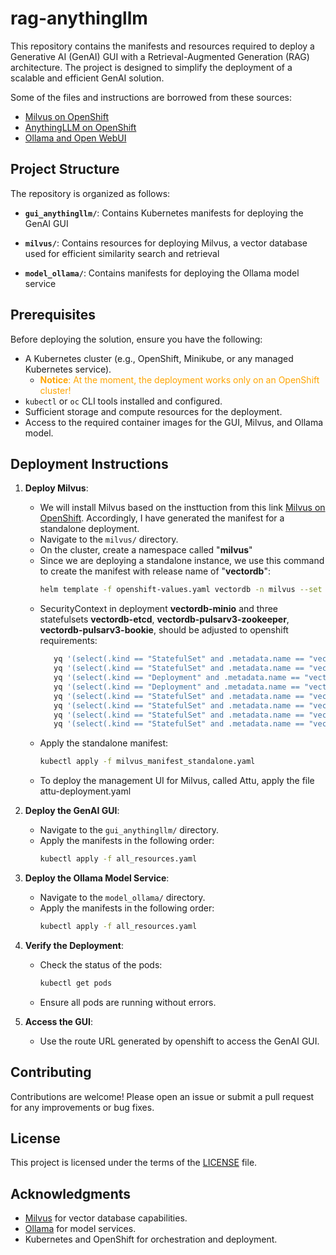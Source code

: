 # rag-anythingllm

This repository contains the manifests and resources required to deploy a Generative AI (GenAI) GUI with a Retrieval-Augmented Generation (RAG) architecture. The project is designed to simplify the deployment of a scalable and efficient GenAI solution.

Some of the files and instructions are borrowed from these sources:

- [Milvus on OpenShift](https://github.com/rh-aiservices-bu/llm-on-openshift/tree/main/vector-databases/milvus)
- [AnythingLLM on OpenShift](https://github.com/rh-aiservices-bu/llm-on-openshift/blob/main/llm-clients/anythingllm/Readme.md)
- [Ollama and Open WebUI](https://gautam75.medium.com/deploy-ollama-and-open-webui-on-openshift-c88610d3b5c7)

## Project Structure

The repository is organized as follows:

- **`gui_anythingllm/`**: Contains Kubernetes manifests for deploying the GenAI GUI

- **`milvus/`**: Contains resources for deploying Milvus, a vector database used for efficient similarity search and retrieval

- **`model_ollama/`**: Contains manifests for deploying the Ollama model service


## Prerequisites

Before deploying the solution, ensure you have the following:

- A Kubernetes cluster (e.g., OpenShift, Minikube, or any managed Kubernetes service).
  - <span style="color:orange;"> **Notice**: At the moment, the deployment works only on an OpenShift cluster!
- `kubectl` or `oc` CLI tools installed and configured.
- Sufficient storage and compute resources for the deployment.
- Access to the required container images for the GUI, Milvus, and Ollama model.

## Deployment Instructions

1. **Deploy Milvus**:

    - We will install Milvus based on the insttuction from this link [Milvus on OpenShift](https://github.com/rh-aiservices-bu/llm-on-openshift/tree/main/vector-databases/milvus). Accordingly, I have generated the manifest for a standalone deployment.
   - Navigate to the `milvus/` directory.
   - On the cluster, create a namespace called "**milvus**"
   - Since we are deploying a standalone instance, we use this command to create the manifest with release name of "**vectordb**":
     ```sh
     helm template -f openshift-values.yaml vectordb -n milvus --set cluster.enabled=false --set etcd.replicaCount=1 --set minio.mode=standalone --set pulsar.enabled=false milvus/milvus > milvus_manifest_standalone.yaml
     ```
   - SecurityContext in deployment **vectordb-minio** and three statefulsets **vectordb-etcd**, **vectordb-pulsarv3-zookeeper**, **vectordb-pulsarv3-bookie**, should be adjusted to openshift requirements:
     ```sh
        yq '(select(.kind == "StatefulSet" and .metadata.name == "vectordb-etcd") | .spec.template.spec.securityContext) = {}' -i milvus_manifest_standalone.yaml
        yq '(select(.kind == "StatefulSet" and .metadata.name == "vectordb-etcd") | .spec.template.spec.containers[0].securityContext) = {"capabilities": {"drop": ["ALL"]}, "runAsNonRoot": true, "allowPrivilegeEscalation": false}' -i milvus_manifest_standalone.yaml
        yq '(select(.kind == "Deployment" and .metadata.name == "vectordb-minio") | .spec.template.spec.containers[0].securityContext) = {"capabilities": {"drop": ["ALL"]}, "runAsNonRoot": true, "allowPrivilegeEscalation": false, "seccompProfile": {"type": "RuntimeDefault"} }' -i milvus_manifest_standalone.yaml
        yq '(select(.kind == "Deployment" and .metadata.name == "vectordb-minio") | .spec.template.spec.securityContext) = {}' -i milvus_manifest_standalone.yaml
        yq '(select(.kind == "StatefulSet" and .metadata.name == "vectordb-pulsarv3-zookeeper") | .spec.template.spec.securityContext) = {}' -i milvus_manifest_standalone.yaml
        yq '(select(.kind == "StatefulSet" and .metadata.name == "vectordb-pulsarv3-zookeeper") | .spec.template.spec.containers[0].securityContext) = {"capabilities": {"drop": ["ALL"]}, "runAsNonRoot": true, "allowPrivilegeEscalation": false}' -i milvus_manifest_standalone.yaml
        yq '(select(.kind == "StatefulSet" and .metadata.name == "vectordb-pulsarv3-bookie") | .spec.template.spec.securityContext) = {}' -i milvus_manifest_standalone.yaml
        yq '(select(.kind == "StatefulSet" and .metadata.name == "vectordb-pulsarv3-bookie") | .spec.template.spec.containers[0].securityContext) = {"capabilities": {"drop": ["ALL"]}, "runAsNonRoot": true, "allowPrivilegeEscalation": false}' -i milvus_manifest_standalone.yaml
     ```
   - Apply the standalone manifest:
     ```sh
     kubectl apply -f milvus_manifest_standalone.yaml
     ```
   - To deploy the management UI for Milvus, called Attu, apply the file attu-deployment.yaml 

2. **Deploy the GenAI GUI**:
   - Navigate to the `gui_anythingllm/` directory.
   - Apply the manifests in the following order:
     ```sh
     kubectl apply -f all_resources.yaml
     ```

3. **Deploy the Ollama Model Service**:
   - Navigate to the `model_ollama/` directory.
   - Apply the manifests in the following order:
     ```sh
     kubectl apply -f all_resources.yaml
     ```

4. **Verify the Deployment**:
   - Check the status of the pods:
     ```sh
     kubectl get pods
     ```
   - Ensure all pods are running without errors.

5. **Access the GUI**:
   - Use the route URL generated by openshift to access the GenAI GUI.

## Contributing

Contributions are welcome! Please open an issue or submit a pull request for any improvements or bug fixes.

## License

This project is licensed under the terms of the [LICENSE](http://_vscodecontentref_/1) file.

## Acknowledgments

- [Milvus](https://milvus.io/) for vector database capabilities.
- [Ollama](https://ollama.ai/) for model services.
- Kubernetes and OpenShift for orchestration and deployment.